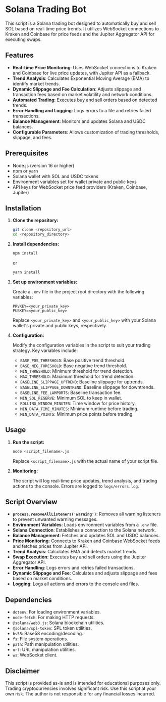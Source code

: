 # Solana Trading Bot

This script is a Solana trading bot designed to automatically buy and sell SOL based on real-time price trends. It utilizes WebSocket connections to Kraken and Coinbase for price feeds and the Jupiter Aggregator API for executing swaps.

## Features

-   **Real-time Price Monitoring**: Uses WebSocket connections to Kraken and Coinbase for live price updates, with Jupiter API as a fallback.
-   **Trend Analysis**: Calculates Exponential Moving Average (EMA) to identify market trends.
-   **Dynamic Slippage and Fee Calculation**: Adjusts slippage and transaction fees based on market volatility and network conditions.
-   **Automated Trading**: Executes buy and sell orders based on detected trends.
-   **Error Handling and Logging**: Logs errors to a file and retries failed transactions.
-   **Balance Management**: Monitors and updates Solana and USDC balances.
-   **Configurable Parameters**: Allows customization of trading thresholds, slippage, and fees.

## Prerequisites

-   Node.js (version 16 or higher)
-   npm or yarn
-   Solana wallet with SOL and USDC tokens
-   Environment variables set for wallet private and public keys
-   API keys for WebSocket price feed providers (Kraken, Coinbase, Jupiter)

## Installation

1.  **Clone the repository:**

    ```bash
    git clone <repository_url>
    cd <repository_directory>
    ```

2.  **Install dependencies:**

    ```bash
    npm install
    ```

    or

    ```bash
    yarn install
    ```

3.  **Set up environment variables:**

    Create a `.env` file in the project root directory with the following variables:

    ```
    PRVKEY=<your_private_key>
    PUBKEY=<your_public_key>
    ```

    Replace `<your_private_key>` and `<your_public_key>` with your Solana wallet's private and public keys, respectively.

4.  **Configuration:**

    Modify the configuration variables in the script to suit your trading strategy. Key variables include:

    -   `BASE_POS_THRESHOLD`: Base positive trend threshold.
    -   `BASE_NEG_THRESHOLD`: Base negative trend threshold.
    -   `MIN_THRESHOLD`: Minimum threshold for trend detection.
    -   `MAX_THRESHOLD`: Maximum threshold for trend detection.
    -   `BASELINE_SLIPPAGE_UPTREND`: Baseline slippage for uptrends.
    -   `BASELINE_SLIPPAGE_DOWNTREND`: Baseline slippage for downtrends.
    -   `BASELINE_FEE_LAMPORTS`: Baseline transaction fee.
    -   `MIN_SOL_RESERVE`: Minimum SOL to keep in wallet.
    -   `ROLLING_WINDOW_MINUTES`: Time window for price history.
    -   `MIN_DATA_TIME_MINUTES`: Minimum runtime before trading.
    -   `MIN_DATA_POINTS`: Minimum price points before trading.

## Usage

1.  **Run the script:**

    ```bash
    node <script_filename>.js
    ```

    Replace `<script_filename>.js` with the actual name of your script file.

2.  **Monitoring:**

    The script will log real-time price updates, trend analysis, and trading actions to the console. Errors are logged to `logs/errors.log`.

## Script Overview

-   **`process.removeAllListeners('warning')`**: Removes all warning listeners to prevent unwanted warning messages.
-   **Environment Variables**: Loads environment variables from a `.env` file.
-   **Solana Connection**: Establishes a connection to the Solana network.
-   **Balance Management**: Fetches and updates SOL and USDC balances.
-   **Price Monitoring**: Connects to Kraken and Coinbase WebSocket feeds and fetches prices from Jupiter API.
-   **Trend Analysis**: Calculates EMA and detects market trends.
-   **Swap Execution**: Executes buy and sell orders using the Jupiter Aggregator API.
-   **Error Handling**: Logs errors and retries failed transactions.
-   **Dynamic Slippage and Fee**: Calculates and adjusts slippage and fees based on market conditions.
-   **Logging**: Logs all actions and errors to the console and files.

## Dependencies

-   `dotenv`: For loading environment variables.
-   `node-fetch`: For making HTTP requests.
-   `@solana/web3.js`: Solana blockchain utilities.
-   `@solana/spl-token`: SPL token utilities.
-   `bs58`: Base58 encoding/decoding.
-   `fs`: File system operations.
-   `path`: Path manipulation utilities.
-   `url`: URL manipulation utilities.
-   `ws`: WebSocket client.

## Disclaimer

This script is provided as-is and is intended for educational purposes only. Trading cryptocurrencies involves significant risk. Use this script at your own risk. The author is not responsible for any financial losses incurred.
